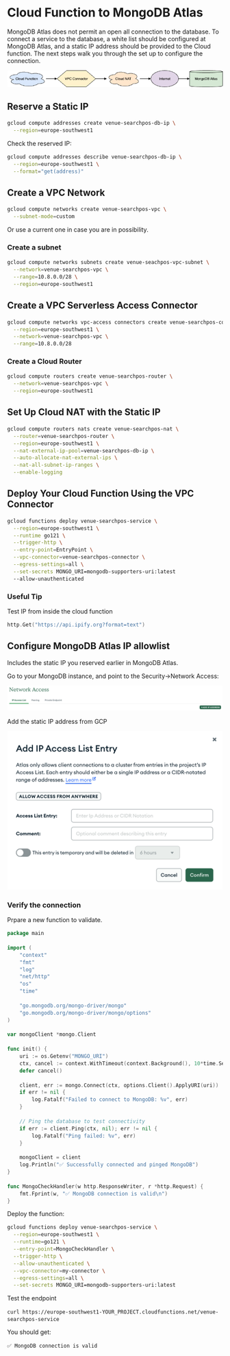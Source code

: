 # Cloud Function to MongoDB Atlas

MongoDB Atlas does not permit an open all connection to the database. To connect a service to the database, a white list should be configured at MongoDB Atlas, and a static IP address should be provided to the Cloud function. The next steps walk you through the set up to configure the connection.

![Diagram](./_resources/cloud-function_mongodb-atlas_connection.png)

## Reserve a Static IP

```bash
gcloud compute addresses create venue-searchpos-db-ip \
  --region=europe-southwest1
```

Check the reserved IP:

```bash
gcloud compute addresses describe venue-searchpos-db-ip \
  --region=europe-southwest1 \
  --format="get(address)"
```

## Create a VPC Network

```bash
gcloud compute networks create venue-searchpos-vpc \
  --subnet-mode=custom
```

Or use a current one in case you are in possibility.

### Create a subnet

```bash
gcloud compute networks subnets create venue-seachpos-vpc-subnet \
  --network=venue-searchpos-vpc \
  --range=10.8.0.0/28 \
  --region=europe-southwest1
```

## Create a VPC Serverless Access Connector

```bash
gcloud compute networks vpc-access connectors create venue-searchpos-connector \
  --region=europe-southwest1 \
  --network=venue-searchpos-vpc \
  --range=10.8.0.0/28
```

### Create a Cloud Router

```bash
gcloud compute routers create venue-searchpos-router \
  --network=venue-searchpos-vpc \
  --region=europe-southwest1
```

## Set Up Cloud NAT with the Static IP

```bash
gcloud compute routers nats create venue-searchpos-nat \
  --router=venue-searchpos-router \
  --region=europe-southwest1 \
  --nat-external-ip-pool=venue-searchpos-db-ip \
  --auto-allocate-nat-external-ips \
  --nat-all-subnet-ip-ranges \
  --enable-logging
```

## Deploy Your Cloud Function Using the VPC Connector

```bash
gcloud functions deploy venue-searchpos-service \
  --region=europe-southwest1 \
  --runtime go121 \
  --trigger-http \
  --entry-point=EntryPoint \
  --vpc-connector=venue-searchpos-connector \
  --egress-settings=all \
  --set-secrets MONGO_URI=mongodb-supporters-uri:latest
  --allow-unauthenticated
```

### Useful Tip

Test IP from inside the cloud function

```go
http.Get("https://api.ipify.org?format=text")
```

## Configure MongoDB Atlas IP allowlist

Includes the static IP you reserved earlier in MongoDB Atlas.

Go to your MongoDB instance, and point to the Security->Network Access:

![MongoDB Security Network Access](./_resources/mongodb_security_network_access.png)

Add the static IP address from GCP

![Adding an IP address list](./_resources/mongodb_add_ip_access_list_entry.png)

### Verify the connection

Prpare a new function to validate. 

```go 
package main

import (
    "context"
    "fmt"
    "log"
    "net/http"
    "os"
    "time"

    "go.mongodb.org/mongo-driver/mongo"
    "go.mongodb.org/mongo-driver/mongo/options"
)

var mongoClient *mongo.Client

func init() {
    uri := os.Getenv("MONGO_URI")
    ctx, cancel := context.WithTimeout(context.Background(), 10*time.Second)
    defer cancel()

    client, err := mongo.Connect(ctx, options.Client().ApplyURI(uri))
    if err != nil {
        log.Fatalf("Failed to connect to MongoDB: %v", err)
    }

    // Ping the database to test connectivity
    if err := client.Ping(ctx, nil); err != nil {
        log.Fatalf("Ping failed: %v", err)
    }

    mongoClient = client
    log.Println("✅ Successfully connected and pinged MongoDB")
}

func MongoCheckHandler(w http.ResponseWriter, r *http.Request) {
    fmt.Fprint(w, "✅ MongoDB connection is valid\n")
}
```

Deploy the function:

```bash
gcloud functions deploy venue-searchpos-service \
  --region=europe-southwest1 \
  --runtime=go121 \
  --entry-point=MongoCheckHandler \
  --trigger-http \
  --allow-unauthenticated \
  --vpc-connector=my-connector \
  --egress-settings=all \
  --set-secrets MONGO_URI=mongodb-supporters-uri:latest
  ```

Test the endpoint

`curl https://europe-southwest1-YOUR_PROJECT.cloudfunctions.net/venue-searchpos-service`

You should get:

`✅ MongoDB connection is valid`